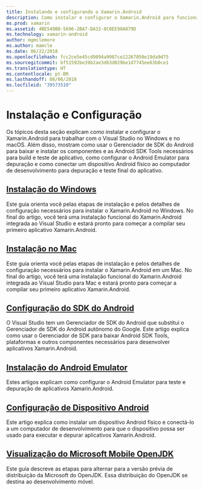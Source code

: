 ```yaml
---
title: Instalando e configurando o Xamarin.Android
description: Como instalar e configurar o Xamarin.Android para funcionar com o Visual Studio.
ms.prod: xamarin
ms.assetid: 4BE549B8-5696-2BA7-DA32-8C0EE90A879D
ms.technology: xamarin-android
author: mgmclemore
ms.author: mamcle
ms.date: 06/22/2018
ms.openlocfilehash: fcc2ce5e45cd9094a9987ce12267850e19da9d75
ms.sourcegitcommit: bf51592be39b2ae3d63d029be1d7745ee63b0ce1
ms.translationtype: HT
ms.contentlocale: pt-BR
ms.lasthandoff: 08/06/2018
ms.locfileid: "39573510"
---
```

# <a name="setup-and-installation"></a>Instalação e Configuração

Os tópicos desta seção explicam como instalar e configurar o Xamarin.Android para trabalhar com o Visual Studio no Windows e no macOS. Além disso, mostram como usar o Gerenciador de SDK do Android para baixar e instalar os componentes e as Android SDK Tools necessários para build e teste de aplicativo, como configurar o Android Emulator para depuração e como conectar um dispositivo Android físico ao computador de desenvolvimento para depuração e teste final do aplicativo.


## <a name="windows-installationandroidget-startedinstallationwindowsmd"></a>[Instalação do Windows](~/android/get-started/installation/windows.md)

Este guia orienta você pelas etapas de instalação e pelos detalhes de configuração necessários para instalar o Xamarin.Android no Windows. No final do artigo, você terá uma instalação funcional do Xamarin.Android integrada ao Visual Studio e estará pronto para começar a compilar seu primeiro aplicativo Xamarin.Android.

## <a name="mac-installationhttpsdocsmicrosoftcomen-usvisualstudiomacinstallation"></a>[Instalação no Mac](https://docs.microsoft.com/en-us/visualstudio/mac/installation)

Este guia orienta você pelas etapas de instalação e pelos detalhes de configuração necessários para instalar o Xamarin.Android em um Mac. No final do artigo, você terá uma instalação funcional do Xamarin.Android integrada ao Visual Studio para Mac e estará pronto para começar a compilar seu primeiro aplicativo Xamarin.Android.

## <a name="android-sdk-setupandroidget-startedinstallationandroid-sdkmd"></a>[Configuração do SDK do Android](~/android/get-started/installation/android-sdk.md)

O Visual Studio tem um Gerenciador de SDK do Android que substitui o Gerenciador de SDK do Android autônomo do Google. Este artigo explica como usar o Gerenciador de SDK para baixar Android SDK Tools, plataformas e outros componentes necessários para desenvolver aplicativos Xamarin.Android.

## <a name="android-emulator-setupandroidget-startedinstallationandroid-emulatorindexmd"></a>[Instalação do Android Emulator](~/android/get-started/installation/android-emulator/index.md)

Estes artigos explicam como configurar o Android Emulator para teste e depuração de aplicativos Xamarin.Android.

## <a name="android-device-setupandroidget-startedinstallationset-up-device-for-developmentmd"></a>[Configuração de Dispositivo Android](~/android/get-started/installation/set-up-device-for-development.md)

Este artigo explica como instalar um dispositivo Android físico e conectá-lo a um computador de desenvolvimento para que o dispositivo possa ser usado para executar e depurar aplicativos Xamarin.Android.

## <a name="microsoft-mobile-openjdk-previewandroidget-startedinstallationopenjdkmd"></a>[Visualização do Microsoft Mobile OpenJDK](~/android/get-started/installation/openjdk.md)

Este guia descreve as etapas para alternar para a versão prévia de distribuição da Microsoft do OpenJDK. Essa distribuição do OpenJDK se destina ao desenvolvimento móvel.
